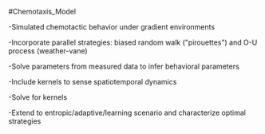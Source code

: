 #Chemotaxis_Model

-Simulated chemotactic behavior under gradient environments

-Incorporate parallel strategies: biased random walk ("pirouettes") and O-U process (weather-vane)

-Solve parameters from measured data to infer behavioral parameters

-Include kernels to sense spatiotemporal dynamics

-Solve for kernels

-Extend to entropic/adaptive/learning scenario and characterize optimal strategies
